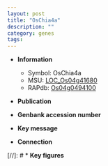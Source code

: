 ```yaml
---
layout: post
title: "OsChia4a"
description: ""
category: genes
tags: 
---
```


* **Information**  
    + Symbol: OsChia4a  
    + MSU: [LOC_Os04g41680](http://rice.uga.edu/cgi-bin/ORF_infopage.cgi?orf=LOC_Os04g41680)  
    + RAPdb: [Os04g0494100](http://rapdb.dna.affrc.go.jp/viewer/gbrowse_details/irgsp1?name=Os04g0494100)  

* **Publication**  

* **Genbank accession number**  

* **Key message**  

* **Connection**  

[//]: # * **Key figures**  



